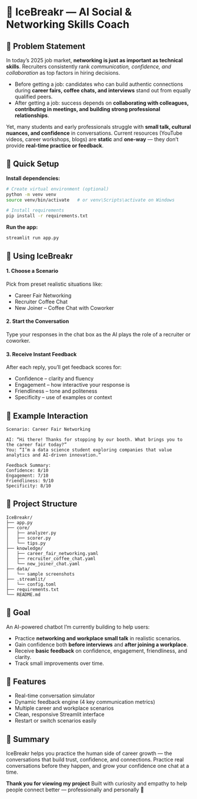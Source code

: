 # 🧊 IceBreakr — AI Social & Networking Skills Coach  

## 📌 Problem Statement
In today’s 2025 job market, **networking is just as important as technical skills**. Recruiters consistently rank *communication, confidence, and collaboration* as top factors in hiring decisions.  
- Before getting a job: candidates who can build authentic connections during **career fairs, coffee chats, and interviews** stand out from equally qualified peers.  
- After getting a job: success depends on **collaborating with colleagues, contributing in meetings, and building strong professional relationships**.  

Yet, many students and early professionals struggle with **small talk, cultural nuances, and confidence** in conversations. Current resources (YouTube videos, career workshops, blogs) are **static** and **one-way** — they don’t provide **real-time practice or feedback**.

## 🚀 Quick Setup  
**Install dependencies:**  
```bash
# Create virtual environment (optional)
python -m venv venv
source venv/bin/activate   # or venv\Scripts\activate on Windows

# Install requirements
pip install -r requirements.txt
```
**Run the app:**
```
streamlit run app.py
```
## 💬 Using IceBreakr
#### 1. Choose a Scenario
Pick from preset realistic situations like:
- Career Fair Networking
- Recruiter Coffee Chat
- New Joiner – Coffee Chat with Coworker

#### 2. Start the Conversation
Type your responses in the chat box as the AI plays the role of a recruiter or coworker.

#### 3. Receive Instant Feedback
After each reply, you’ll get feedback scores for:
- Confidence – clarity and fluency
- Engagement – how interactive your response is
- Friendliness – tone and politeness
- Specificity – use of examples or context

## 🧠 Example Interaction
```
Scenario: Career Fair Networking

AI: “Hi there! Thanks for stopping by our booth. What brings you to the career fair today?”
You: “I’m a data science student exploring companies that value analytics and AI-driven innovation.”

Feedback Summary:
Confidence: 8/10
Engagement: 7/10
Friendliness: 9/10
Specificity: 8/10
````
## 📂 Project Structure
```
IceBreakr/
├── app.py
├── core/
│   ├── analyzer.py
│   ├── scorer.py
│   └── tips.py
├── knowledge/
│   ├── career_fair_networking.yaml
│   ├── recruiter_coffee_chat.yaml
│   └── new_joiner_chat.yaml
├── data/
│   └── sample screenshots 
├── .streamlit/
│   └── config.toml
├── requirements.txt
└── README.md

```
## 🎯 Goal
An AI-powered chatbot I’m currently building to help users:  
- Practice **networking and workplace small talk** in realistic scenarios.  
- Gain confidence both **before interviews** and **after joining a workplace**.  
- Receive **basic feedback** on confidence, engagement, friendliness, and clarity.  
- Track small improvements over time.  

## 🧩 Features
- Real-time conversation simulator
- Dynamic feedback engine (4 key communication metrics)
- Multiple career and workplace scenarios
- Clean, responsive Streamlit interface
- Restart or switch scenarios easily


## 🧊 Summary
IceBreakr helps you practice the human side of career growth — the conversations that build trust, confidence, and connections.
Practice real conversations before they happen, and grow your confidence one chat at a time.

**Thank you for viewing my project** 
Built with curiosity and empathy to help people connect better — professionally and personally 💬
